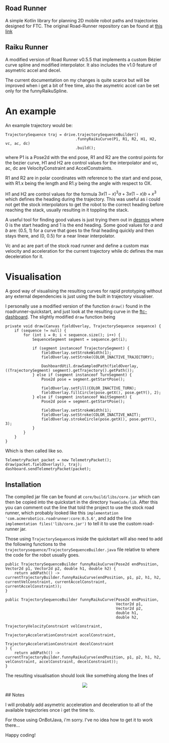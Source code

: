 ## Road Runner

A simple Kotlin library for planning 2D mobile robot paths and trajectories designed for FTC. The original Road-Runner repository can be found at [this link](https://github.com/acmerobotics/road-runner)

## Raiku Runner

A modified version of Road Runner v0.5.5 that implements a custom Bézier curve spline and modified interpolator. It also includes the v1.0 feature of asymetric accel and decel.

The current documentation on my changes is quite scarce but will be improved when i get a bit of free time, also the asymetric accel can be set only for the funnyRaikuSpline.

# An example
An example trajectory would be:
```
TrajectorySequence traj = drive.trajectorySequenceBuilder()
                               .funnyRaikuCurve(P1, R1, R2, H1, H2, vc, ac, dc)
                               .build();
```

where P1 is a Pose2d with the end pose, R1 and R2 are the control points for the bezier curve, H1 and H2 are control values for the interpolator and vc, ac, dc are VelocityConstraint and AccelConstraints.

R1 and R2 are in polar coordinates with reference to the start and end pose, with R1.x being the length and R1.y being the angle with respect to OX.

H1 and H2 are control values for the formula $3x(1-x)^3a + 3x(1-x)b + x^3$ which defines the heading during the trajectory. This was useful as i could not get the stock interpolators to get the robot to the correct heading before reaching the stack, usually resulting in it toppling the stack.

A useful tool for finding good values is just trying them out in [desmos](https://www.desmos.com/calculator/9nigdxolvm) where 0 is the start heading and 1 is the end heading. Some good values for $a$ and $b$ are: (0.5, 1) for a curve that goes to the final heading quickly and then stays there, and (0, 0.5) for a near linear interpolator. 

Vc and ac are part of the stock road runner and define a custom max velocity and acceleration for the current trajectory while dc defines the max deceleration for it.

# Visualisation

A good way of visualising the resulting curves for rapid prototyping without any external dependencies is just using the built in trajectory visualiser.

I personally use a modified version of the function ``draw()`` found in the roadrunner-quickstart, and just look at the resulting curve in the [ftc-dashboard](https://github.com/acmerobotics/ftc-dashboard). The slightly modified ``draw`` function being
```
private void draw(Canvas fieldOverlay, TrajectorySequence sequence) {
    if (sequence != null) {
        for (int i = 0; i < sequence.size(); i++) {
            SequenceSegment segment = sequence.get(i);

            if (segment instanceof TrajectorySegment) {
                fieldOverlay.setStrokeWidth(1);
                fieldOverlay.setStroke(COLOR_INACTIVE_TRAJECTORY);

                DashboardUtil.drawSampledPath(fieldOverlay, ((TrajectorySegment) segment).getTrajectory().getPath());
            } else if (segment instanceof TurnSegment) {
                Pose2d pose = segment.getStartPose();

                fieldOverlay.setFill(COLOR_INACTIVE_TURN);
                fieldOverlay.fillCircle(pose.getX(), pose.getY(), 2);
            } else if (segment instanceof WaitSegment) {
                Pose2d pose = segment.getStartPose();

                fieldOverlay.setStrokeWidth(1);
                fieldOverlay.setStroke(COLOR_INACTIVE_WAIT);
                fieldOverlay.strokeCircle(pose.getX(), pose.getY(), 3);
            }
        }
    }
}
```
Which is then called like so.
```
TelemetryPacket packet = new TelemetryPacket();
draw(packet.fieldOverlay(), traj);
dashboard.sendTelemetryPacket(packet);
```

## Installation

The compiled jar file can be found at ``core/build/libs/core.jar`` which can then be copied into the quickstart in the directory ``TeamCode/lib``. After this you can comment out the line that told the project to use the stock road runner, which probably looked like this ``implementation 'com.acmerobotics.roadrunner:core:0.5.6'``, and add the line ``implementation files('lib/core.jar')`` to tell it to use the custom road-runner jar.

Those using ``TrajectorySequence``s inside the quickstart will also need to add the following functions to the ``trajectorysequence/TrajectorySequenceBuilder.java`` file relative to where the code for the robot usually goes.

```
public TrajectorySequenceBuilder funnyRaikuCurve(Pose2d endPosition, Vector2d p1, Vector2d p2, double h1, double h2) {
    return addPath(() -> currentTrajectoryBuilder.funnyRaikuCurve(endPosition, p1, p2, h1, h2, currentVelConstraint, currentAccelConstraint, currentAccelConstraint));
}

public TrajectorySequenceBuilder funnyRaikuCurve(Pose2d endPosition,
                                                 Vector2d p1,
                                                 Vector2d p2,
                                                 double h1,
                                                 double h2,
                                                 TrajectoryVelocityConstraint velConstraint,
                                                 TrajectoryAccelerationConstraint accelConstraint,
                                                 TrajectoryAccelerationConstraint decelConstraint
) {
    return addPath(() -> currentTrajectoryBuilder.funnyRaikuCurve(endPosition, p1, p2, h1, h2, velConstraint, accelConstraint, decelConstraint));
}
```

The resulting visualisation should look like something along the lines of
<p align="center">
    <img src="https://media.discordapp.net/attachments/944145687896002640/1073313202311544913/Teren.png"/>
</p>
## Notes

I will probably add asymetric acceleration and deceleration to all of the available trajectories once i get the time to. 

For those using OnBotJava, i'm sorry. I've no idea how to get it to work there...

Happy coding!
